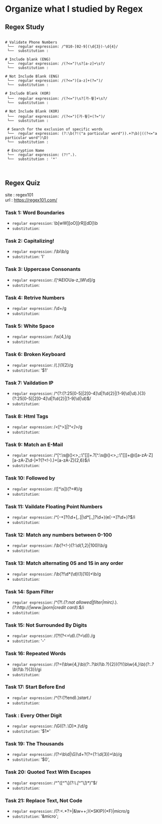 # Organize what I studied by Regex

## Regex Study
<pre>
<code>
# Validate Phone Numbers
 └──  regular expression: /^010-[02-9](\d{3})-\d{4}/
 └──  substitution :
 
# Include blank (ENG)
 └──  regular expression: /(?<=")\s?[a-z]+\s?/
 └──  substitution :
   
# Not Include Blank (ENG)
 └──  regular expression: /(?<=")[a-z]+(?=")/
 └──  substitution :
  
# Include Blank (KOR)
 └──  regular expression: /(?<=")\s?[가-힇]+\s?/
 └──  substitution :
 
# Not Include Blank (KOR)
 └──  regular expression: /(?<=")[가-힇]+(?=")/
 └──  substitution :
 
 # Search for the exclusion of specific words
 └──  regular expression: (?:\b(?!("a particular word")).+?\b)|((?<="a particular word")\D)
 └──  substitution :
  
 # Encryption Name
 └──  regular expression: (?!^.).
 └──  substitution : '*'
  
</code>
</pre>


## Regex Quiz

site : regex101
<br>
url : https://regex101.com/

### Task 1: Word Boundaries
- `regular expression`: \b[wW][oO][rR][dD]\b
- `substitution`:

### Task 2: Capitalizing!
- `regular expression`: /\bi\b/g
- `substitution`: 'I'

### Task 3: Uppercase Consonants
- `regular expression`: /[^AEIOUa-z_\W\d]/g
- `substitution`:

### Task 4: Retrive Numbers
- `regular expression`: /\d+/g
- `substitution`:

### Task 5: White Space
- `regular expression`: /\s{4,}/g
- `substitution`:

### Task 6: Broken Keyboard
- `regular expression`: /(.)\1{2}/g
- `substitution`: '$1'

### Task 7: Vaildation IP
- `regular expression`: /^(?:(?:25[0-5]|2[0-4]\d|1\d{2}|[1-9]\d|\d)\.){3}(?:25[0-5]|2[0-4]\d|1\d{2}|[1-9]\d|\d)$/
- `substitution`: 
 
### Task 8: Html Tags
- `regular expression`: /<[^>]*|[^<]*>/g
- `substitution`: 

### Task 9: Match an E-Mail
- `regular expression`: /^[^\.\s@()<>,;:\\\"\[\]]+\.?[^\.\s@()<>,;:\\"\[\]]+@([a-zA-Z][a-zA-Z\d-]*?(?<!-)\.)+[a-zA-Z]{2,6}$/i
- `substitution`: 

### Task 10: Followed by #
- `regular expression`: /([^\s])(?=#)/g
- `substitution`: 

### Task 11: Vaildate Floating Point Numbers
- `regular expression`: /^[-+]?(\d+[,.]|\d*[.,]?\d+)(e[-+]?\d+)?$/i
- `substitution`: 

### Task 12: Match any numbers between 0-100
- `regular expression`: /\b(?<!-)(?:\d{1,2}|100)\b/g
- `substitution`: 

### Task 13: Match alternating 0S and 1S in any order
- `regular expression`: /\b(?!\d*(\d)\1)[10]+\b/g
- `substitution`: 

### Task 14: Spam Filter
- `regular expression`: /^(?!.*(?:not allowed|filter|mirc).*).*(?:http:\/\/|www\.|porn|credit card).*$/i
- `substitution`: 

### Task 15: Not Surrounded By Digits
- `regular expression`: /(?!(?<=\d)\.(?=\d))\./g
- `substitution`: '-'

### Task 16: Repeated Words
- `regular expression`: /(?=(\b\w{4,}\b)(?:.*?\b\1\b.*?){2})(?!(\b\w{4,}\b)(?:.*?\b\1\b.*?){3})/gi
- `substitution`: 

### Task 17: Start Before End
- `regular expression`: /^(?:(?!end).)*start.*/
- `substitution`: 

### Task : Every Other Digit
- `regular expression`: /\G((?:.\D)*.)\d/g
- `substitution`: '$1*'

### Task 19: The Thousands
- `regular expression`: /(?=\b\d|\G)\d+?(?=(?:\d{3})+\b)/g
- `substitution`: '$0',

### Task 20: Quoted Text With Escapes
- `regular expression`: /^"([^"\\]*(?:\\.[^"\\]*)*)"$/
- `substitution`: 

### Task 21: Replace Text, Not Code
- `regular expression`: /(?:<.*?>|&\w++;)(*SKIP)(*F)|micro/g
- `substitution`: '&micro';
